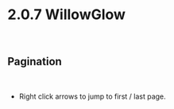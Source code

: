 
# 2.0.7 WillowGlow

<br>

## Pagination

<br>

-   Right click arrows to jump to first / last page.

<br>
